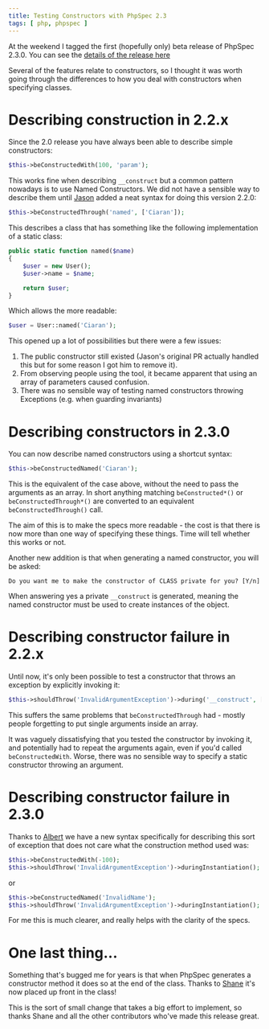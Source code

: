 ```yaml
---
title: Testing Constructors with PhpSpec 2.3
tags: [ php, phpspec ]
---
```


At the weekend I tagged the first (hopefully only) beta release of PhpSpec 2.3.0. You can see the [details of the release here][1]

Several of the features relate to constructors, so I thought it was worth going through the differences to how you deal with
constructors when specifying classes.

 [1]: https://github.com/phpspec/phpspec/releases/tag/2.3.0-beta

# Describing construction in 2.2.x

Since the 2.0 release you have always been able to describe simple constructors:

```php
$this->beConstructedWith(100, 'param');
```

This works fine when describing `__construct` but a common pattern nowadays is to use Named Constructors. We did not have
a sensible way to describe them until [Jason](http://github.com/thecrimpmaster) added a neat syntax for doing this version 2.2.0:

```php
$this->beConstructedThrough('named', ['Ciaran']);
```

This describes a class that has something like the following implementation of a static class:

```php
public static function named($name)
{
    $user = new User();
    $user->name = $name;

    return $user;
}
```

Which allows the more readable:

```php
$user = User::named('Ciaran');
```

This opened up a lot of possibilities but there were a few issues:

 1. The public constructor still existed (Jason's original PR actually handled this but for some reason I got him to remove it).
 2. From observing people using the tool, it became apparent that using an array of parameters caused confusion.
 3. There was no sensible way of testing named constructors throwing Exceptions (e.g. when guarding invariants)

# Describing constructors in 2.3.0

You can now describe named constructors using a shortcut syntax:

```php
$this->beConstructedNamed('Ciaran');
```

This is the equivalent of the case above, without the need to pass the arguments as an array. In short anything matching
`beConstructed*()` or `beConstructedThrough*()` are converted to an equivalent `beConstructedThrough()` call.

The aim of this is to make the specs more readable - the cost is that there is now more than one way of specifying these things.
Time will tell whether this works or not.

Another new addition is that when generating a named constructor, you will be asked:

```
Do you want me to make the constructor of CLASS private for you? [Y/n]
```

When answering yes a private `__construct` is generated, meaning the named constructor must be used to create instances of the object.

# Describing constructor failure in 2.2.x

Until now, it's only been possible to test a constructor that throws an exception by explicitly invoking it:

```php
$this->shouldThrow('InvalidArgumentException')->during('__construct', ['']);
```

This suffers the same problems that `beConstructedThrough` had - mostly people forgetting to put single arguments inside
an array.

It was vaguely dissatisfying that you tested the constructor by invoking it, and potentially had to repeat the arguments
again, even if you'd called `beConstructedWith`. Worse, there was no sensible way to specify a static constructor
throwing an argument.

# Describing constructor failure in 2.3.0

Thanks to [Albert](https://github.com/acasademont) we have a new syntax specifically for describing this sort of exception
that does not care what the construction method used was:

```php
$this->beConstructedWith(-100);
$this->shouldThrow('InvalidArgumentException')->duringInstantiation();
```

or

```php
$this->beConstructedNamed('InvalidName');
$this->shouldThrow('InvalidArgumentException')->duringInstantiation();
```

For me this is much clearer, and really helps with the clarity of the specs.

# One last thing...

Something that's bugged me for years is that when PhpSpec generates a constructor method it does so at the end of the
class. Thanks to [Shane](https://github.com/shanethehat) it's now placed up front in the class!

This is the sort of small change that takes a big effort to implement, so thanks Shane and all the other contributors who've
made this release great.
